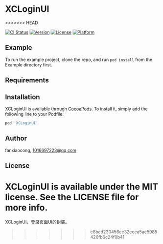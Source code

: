 # XCLoginUI
<<<<<<< HEAD

[![CI Status](https://img.shields.io/travis/fanxiaocong/XCLoginUI.svg?style=flat)](https://travis-ci.org/fanxiaocong/XCLoginUI)
[![Version](https://img.shields.io/cocoapods/v/XCLoginUI.svg?style=flat)](https://cocoapods.org/pods/XCLoginUI)
[![License](https://img.shields.io/cocoapods/l/XCLoginUI.svg?style=flat)](https://cocoapods.org/pods/XCLoginUI)
[![Platform](https://img.shields.io/cocoapods/p/XCLoginUI.svg?style=flat)](https://cocoapods.org/pods/XCLoginUI)

## Example

To run the example project, clone the repo, and run `pod install` from the Example directory first.

## Requirements

## Installation

XCLoginUI is available through [CocoaPods](https://cocoapods.org). To install
it, simply add the following line to your Podfile:

```ruby
pod 'XCLoginUI'
```

## Author

fanxiaocong, 1016697223@qq.com

## License

XCLoginUI is available under the MIT license. See the LICENSE file for more info.
=======
XCLoginUI，登录页面UI的封装。
>>>>>>> e8bcd230456ee32eeea5ae5985426fb6c24f0b41

